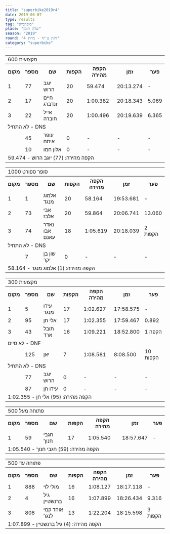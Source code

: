 ```yaml
---
title: "superbike2019r4"
date: 2019-06-07
type: results
tag: "סופרבייק"
place: "שדה תימן"
season: "2019"
round: "ליגת צ'יף - מרוץ 4"
category: "superbike"
---
```

<table class="line_color">
    <tr>
        <td colspan="99" class="title_font">מקצועית 600</td>
    </tr>
    <tr class="rnkh_bkcolor">
        <th class="rnkh_font">מקום</th>
        <th class="rnkh_font">מספר</th>
        <th class="rnkh_font">שם</th>
        <th class="rnkh_font">הקפות</th>
        <th class="rnkh_font">הקפה מהירה</th>
        <th class="rnkh_font">זמן</th>
        <th class="rnkh_font">פער</th>
    </tr>
    <tr class="rnk_bkcolor OddRow">
        <td class="rnk_font">1</td>
        <td class="rnk_font">77</td>
        <td class="rnk_font">יוגב הרוש</td>
        <td class="rnk_font">20</td>
        <td class="rnk_font">59.474</td>
        <td class="rnk_font">20:13.274</td>
        <td class="rnk_font">-</td>
    </tr>
    <tr class="rnk_bkcolor EvenRow">
        <td class="rnk_font">2</td>
        <td class="rnk_font">17</td>
        <td class="rnk_font">חיים זנדברג</td>
        <td class="rnk_font">20</td>
        <td class="rnk_font">1:00.382</td>
        <td class="rnk_font">20:18.343</td>
        <td class="rnk_font">5.069</td>
    </tr>
    <tr class="rnk_bkcolor OddRow">
        <td class="rnk_font">3</td>
        <td class="rnk_font">22</td>
        <td class="rnk_font">אייל חוברה</td>
        <td class="rnk_font">20</td>
        <td class="rnk_font">1:00.496</td>
        <td class="rnk_font">20:19.639</td>
        <td class="rnk_font">6.365</td>
    </tr>
    <tr>
        <td colspan="99" class="subtitle_font">לא התחיל - DNS</td>
    </tr>
    <tr class="rnk_bkcolor EvenRow">
        <td class="rnk_font"></td>
        <td class="rnk_font">45</td>
        <td class="rnk_font">עופר איתח</td>
        <td class="rnk_font">0</td>
        <td class="rnk_font">-</td>
        <td class="rnk_font">-</td>
        <td class="rnk_font">-</td>
    </tr>
    <tr class="rnk_bkcolor OddRow">
        <td class="rnk_font"></td>
        <td class="rnk_font">10</td>
        <td class="rnk_font">אלון חמו</td>
        <td class="rnk_font">0</td>
        <td class="rnk_font">-</td>
        <td class="rnk_font">-</td>
        <td class="rnk_font">-</td>
    </tr>
    <tr>
        <td colspan="99" class="comment_font">הקפה מהירה: (77) יוגב הרוש - 59.474</td>
    </tr>
</table>
<table class="line_color">
    <tr>
        <td colspan="99" class="title_font">סופר ספורט 1000</td>
    </tr>
    <tr class="rnkh_bkcolor">
        <th class="rnkh_font">מקום</th>
        <th class="rnkh_font">מספר</th>
        <th class="rnkh_font">שם</th>
        <th class="rnkh_font">הקפות</th>
        <th class="rnkh_font">הקפה מהירה</th>
        <th class="rnkh_font">זמן</th>
        <th class="rnkh_font">פער</th>
    </tr>
    <tr class="rnk_bkcolor EvenRow">
        <td class="rnk_font">1</td>
        <td class="rnk_font">1</td>
        <td class="rnk_font">אלמוג מנגד</td>
        <td class="rnk_font">20</td>
        <td class="rnk_font">58.164</td>
        <td class="rnk_font">19:53.681</td>
        <td class="rnk_font">-</td>
    </tr>
    <tr class="rnk_bkcolor OddRow">
        <td class="rnk_font">2</td>
        <td class="rnk_font">73</td>
        <td class="rnk_font">אבי אלבז</td>
        <td class="rnk_font">20</td>
        <td class="rnk_font">59.864</td>
        <td class="rnk_font">20:06.741</td>
        <td class="rnk_font">13.060</td>
    </tr>
    <tr class="rnk_bkcolor EvenRow">
        <td class="rnk_font">3</td>
        <td class="rnk_font">74</td>
        <td class="rnk_font">נאדר אבו עאנם</td>
        <td class="rnk_font">18</td>
        <td class="rnk_font">1:05.619</td>
        <td class="rnk_font">20:18.039</td>
        <td class="rnk_font">2 הקפות</td>
    </tr>
    <tr>
        <td colspan="99" class="subtitle_font">לא התחיל - DNS</td>
    </tr>
    <tr class="rnk_bkcolor OddRow">
        <td class="rnk_font"></td>
        <td class="rnk_font">7</td>
        <td class="rnk_font">שון בן יקר</td>
        <td class="rnk_font">0</td>
        <td class="rnk_font">-</td>
        <td class="rnk_font">-</td>
        <td class="rnk_font">-</td>
    </tr>
    <tr>
        <td colspan="99" class="comment_font">הקפה מהירה: (1) אלמוג מנגד - 58.164</td>
    </tr>
</table>
<table class="fadeIn line_color">
    <tr>
        <td colspan="99" class="title_font">מקצועית 300</td>
    </tr>
    <tr class="rnkh_bkcolor">
        <th class="rnkh_font">מקום</th>
        <th class="rnkh_font">מספר</th>
        <th class="rnkh_font">שם</th>
        <th class="rnkh_font">הקפות</th>
        <th class="rnkh_font">הקפה מהירה</th>
        <th class="rnkh_font">זמן</th>
        <th class="rnkh_font">פער</th>
    </tr>
    <tr class="rnk_bkcolor OddRow">
        <td class="rnk_font">1</td>
        <td class="rnk_font">5</td>
        <td class="rnk_font">עידו מנגד</td>
        <td class="rnk_font">17</td>
        <td class="rnk_font">1:02.627</td>
        <td class="rnk_font">17:58.575</td>
        <td class="rnk_font">-</td>
    </tr>
    <tr class="rnk_bkcolor EvenRow">
        <td class="rnk_font">2</td>
        <td class="rnk_font">95</td>
        <td class="rnk_font">אלי חן</td>
        <td class="rnk_font">17</td>
        <td class="rnk_font">1:02.355</td>
        <td class="rnk_font">17:59.467</td>
        <td class="rnk_font">0.892</td>
    </tr>
    <tr class="rnk_bkcolor OddRow">
        <td class="rnk_font">3</td>
        <td class="rnk_font">43</td>
        <td class="rnk_font">תובל ארד</td>
        <td class="rnk_font">16</td>
        <td class="rnk_font">1:09.221</td>
        <td class="rnk_font">18:52.800</td>
        <td class="rnk_font">1 הקפה</td>
    </tr>
    <tr>
        <td colspan="99" class="subtitle_font">לא סיים - DNF</td>
    </tr>
    <tr class="rnk_bkcolor EvenRow">
        <td class="rnk_font"></td>
        <td class="rnk_font">125</td>
        <td class="rnk_font">יאן</td>
        <td class="rnk_font">7</td>
        <td class="rnk_font">1:08.581</td>
        <td class="rnk_font">8:08.500</td>
        <td class="rnk_font">10 הקפות</td>
    </tr>
    <tr>
        <td colspan="99" class="subtitle_font">לא התחיל - DNS</td>
    </tr>
    <tr class="rnk_bkcolor OddRow">
        <td class="rnk_font"></td>
        <td class="rnk_font">77</td>
        <td class="rnk_font">יוגב הרוש</td>
        <td class="rnk_font">0</td>
        <td class="rnk_font">-</td>
        <td class="rnk_font">-</td>
        <td class="rnk_font">-</td>
    </tr>
    <tr class="rnk_bkcolor EvenRow">
        <td class="rnk_font"></td>
        <td class="rnk_font">87</td>
        <td class="rnk_font">עידו חן</td>
        <td class="rnk_font">0</td>
        <td class="rnk_font">-</td>
        <td class="rnk_font">-</td>
        <td class="rnk_font">-</td>
    </tr>
    <tr>
        <td colspan="99" class="comment_font">הקפה מהירה: (95) אלי חן - 1:02.355</td>
    </tr>
</table>
<table class="fadeIn line_color">
    <tr>
        <td colspan="99" class="title_font">פתוחה מעל 500</td>
    </tr>
    <tr class="rnkh_bkcolor">
        <th class="rnkh_font">מקום</th>
        <th class="rnkh_font">מספר</th>
        <th class="rnkh_font">שם</th>
        <th class="rnkh_font">הקפות</th>
        <th class="rnkh_font">הקפה מהירה</th>
        <th class="rnkh_font">זמן</th>
        <th class="rnkh_font">פער</th>
    </tr>
    <tr class="rnk_bkcolor OddRow">
        <td class="rnk_font">1</td>
        <td class="rnk_font">59</td>
        <td class="rnk_font">חגבי חנוך</td>
        <td class="rnk_font">17</td>
        <td class="rnk_font">1:05.540</td>
        <td class="rnk_font">18:57.647</td>
        <td class="rnk_font">-</td>
    </tr>
    <tr>
        <td colspan="99" class="comment_font">הקפה מהירה: (59) חגבי חנוך - 1:05.540</td>
    </tr>
</table>
<table class="fadeIn line_color">
    <tr>
        <td colspan="99" class="title_font">פתוחה עד 500</td>
    </tr>
    <tr class="rnkh_bkcolor">
        <th class="rnkh_font">מקום</th>
        <th class="rnkh_font">מספר</th>
        <th class="rnkh_font">שם</th>
        <th class="rnkh_font">הקפות</th>
        <th class="rnkh_font">הקפה מהירה</th>
        <th class="rnkh_font">זמן</th>
        <th class="rnkh_font">פער</th>
    </tr>
    <tr class="rnk_bkcolor EvenRow">
        <td class="rnk_font">1</td>
        <td class="rnk_font">888</td>
        <td class="rnk_font">מולי לוי</td>
        <td class="rnk_font">16</td>
        <td class="rnk_font">1:08.127</td>
        <td class="rnk_font">18:17.118</td>
        <td class="rnk_font">-</td>
    </tr>
    <tr class="rnk_bkcolor OddRow">
        <td class="rnk_font">2</td>
        <td class="rnk_font">4</td>
        <td class="rnk_font">גיל ברנשטיין</td>
        <td class="rnk_font">16</td>
        <td class="rnk_font">1:07.899</td>
        <td class="rnk_font">18:26.434</td>
        <td class="rnk_font">9.316</td>
    </tr>
    <tr class="rnk_bkcolor EvenRow">
        <td class="rnk_font">3</td>
        <td class="rnk_font">808</td>
        <td class="rnk_font">אוהד קמי לנגר</td>
        <td class="rnk_font">13</td>
        <td class="rnk_font">1:22.204</td>
        <td class="rnk_font">18:15.598</td>
        <td class="rnk_font">3 הקפות</td>
    </tr>
    <tr>
        <td colspan="99" class="comment_font">הקפה מהירה: (4) גיל ברנשטיין - 1:07.899</td>
    </tr>
</table>
